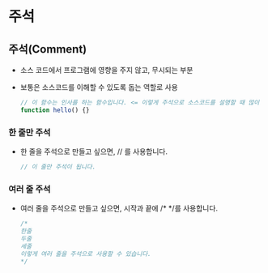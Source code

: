 # 주석

## 주석(Comment)

+ 소스 코드에서 프로그램에 영향을 주지 않고, 무시되는 부분

+ 보통은 소스코드를 이해할 수 있도록 돕는 역할로 사용

  ```javascript
  // 이 함수는 인사를 하는 함수입니다. <= 이렇게 주석으로 소스코드를 설명할 때 많이 씁니다. 
  function hello() {}
  ```

### 한 줄만 주석

+ 한 줄을 주석으로 만들고 싶으면, // 를 사용합니다. 

  ```javascript
  // 이 줄만 주석이 됩니다. 
  ```

### 여러 줄 주석

+ 여러 줄을 주석으로 만들고 싶으면, 시작과 끝에 /* */를 사용합니다. 

  ```javascript
  /*
  한줄
  두줄
  세줄
  이렇게 여러 줄을 주석으로 사용할 수 있습니다.
  */
  ```

